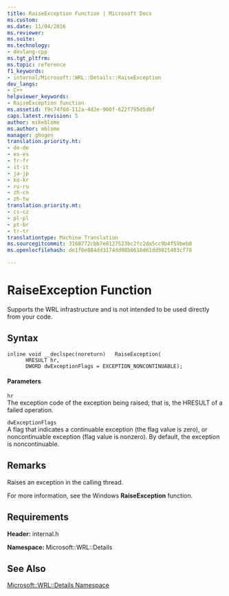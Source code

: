 ```yaml
---
title: RaiseException Function | Microsoft Docs
ms.custom: 
ms.date: 11/04/2016
ms.reviewer: 
ms.suite: 
ms.technology:
- devlang-cpp
ms.tgt_pltfrm: 
ms.topic: reference
f1_keywords:
- internal/Microsoft::WRL::Details::RaiseException
dev_langs:
- C++
helpviewer_keywords:
- RaiseException function
ms.assetid: f9c74f6d-112a-4d2e-900f-622f795d5dbf
caps.latest.revision: 5
author: mikeblome
ms.author: mblome
manager: ghogen
translation.priority.ht:
- de-de
- es-es
- fr-fr
- it-it
- ja-jp
- ko-kr
- ru-ru
- zh-cn
- zh-tw
translation.priority.mt:
- cs-cz
- pl-pl
- pt-br
- tr-tr
translationtype: Machine Translation
ms.sourcegitcommit: 3168772cbb7e8127523bc2fc2da5cc9b4f59beb8
ms.openlocfilehash: de1f0e884dd3174dd98b8610d61dd9825403cf70

---
```

# RaiseException Function
Supports the WRL infrastructure and is not intended to be used directly from your code.  
  
## Syntax  
  
```  
inline void __declspec(noreturn)   RaiseException(  
      HRESULT hr,   
      DWORD dwExceptionFlags = EXCEPTION_NONCONTINUABLE);  
```  
  
#### Parameters  
 `hr`  
 The exception code of the exception being raised; that is, the HRESULT of a failed operation.  
  
 `dwExceptionFlags`  
 A flag that indicates a continuable exception (the flag value is zero), or noncontinuable exception (flag value is nonzero). By default, the exception is noncontinuable.  
  
## Remarks  
 Raises an exception in the calling thread.  
  
 For more information, see the Windows **RaiseException** function.  
  
## Requirements  
 **Header:** internal.h  
  
 **Namespace:** Microsoft::WRL::Details  
  
## See Also  
 [Microsoft::WRL::Details Namespace](../windows/microsoft-wrl-details-namespace.md)


<!--HONumber=Jan17_HO1-->


